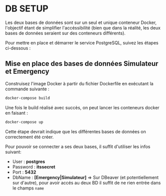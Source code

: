 # DB SETUP

Les deux bases de données sont sur un seul et unique conteneur Docker, l'objectif étant de simplifier l'accéssibilité (bien que dans la réalité, les deux bases de données seraient sur des conteneurs différents).

Pour mettre en place et démarrer le service PostgreSQL, suivez les étapes ci-dessous :

## Mise en place des bases de données Simulateur et Emergency

Construisez l'image Docker à partir du fichier Dockerfile en exécutant la commande suivante :

```sh
docker-compose build
```

Une fois le build réalisé avec succès, on peut lancer les conteneurs docker en faisant :

```sh
docker-compose up
```

Cette étape devrait indique que les différentes bases de données on correctement été créer.

Pour pouvoir se connecter a ses deux bases, il suffit d'utiliser les infos suivant:

- User : **postgres**
- Password : **itssecret**
- Port : **5432**
- DbName : **[Emergency|Simulateur]** => Sur DBeaver (et potentiellement sur d'autre), pour avoir accés au deux BD il suffit de ne rien entrée dans le champs `name`
